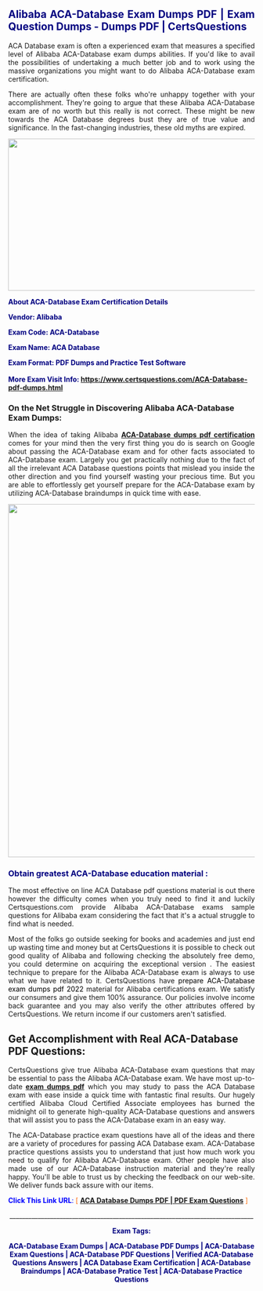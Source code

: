 <h2 style="text-align: justify;"><span style="color: #000080;">Alibaba ACA-Database Exam Dumps PDF | Exam Question Dumps - Dumps PDF | CertsQuestions</span></h2>
<p style="text-align: justify;">ACA Database exam is often a experienced exam that measures a specified level of Alibaba  ACA-Database exam dumps abilities. If you'd like to avail the possibilities of undertaking a much better job and to work using the massive organizations you might want to do Alibaba ACA-Database exam certification.</p>
<p style="text-align: justify;">There are actually often these folks who're unhappy together with your accomplishment. They're going to argue that these Alibaba  ACA-Database exam are of no worth but this really is not correct. These might be new towards the ACA Database degrees bust they are of true value and significance. In the fast-changing industries, these old myths are expired.</p>
<p><img style="display: block; margin-left: auto; margin-right: auto;" src="https://i.imgur.com/eaP4ae9.png" width="840" height="310" /></p>
<p><span style="color: #000080;"><strong>About ACA-Database Exam Certification Details</strong></span></p>
<p><span style="color: #000080;"><strong>Vendor: Alibaba<br /></strong></span></p>
<p><span style="color: #000080;"><strong>Exam Code: ACA-Database</strong></span></p>
<p><span style="color: #000080;"><strong>Exam Name: ACA Database</strong></span></p>
<p><span style="color: #000080;"><strong>Exam Format: PDF Dumps and Practice Test Software<br /><br />More Exam Visit Info: <span style="color: #ff6600;"><a href="https://www.certsquestions.com/ACA-Database-pdf-dumps.html">https://www.certsquestions.com/ACA-Database-pdf-dumps.html</a></span></strong></span></p>
<h3>On the Net Struggle in Discovering Alibaba ACA-Database Exam Dumps:</h3>
<p style="text-align: justify;">When the idea of taking Alibaba <a href="https://www.certsquestions.com/ACA-Database-pdf-dumps.html"><strong> ACA-Database dumps pdf certification</strong></a> comes for your mind then the very first thing you do is search on Google about passing the ACA-Database exam and for other facts associated to ACA-Database exam. Largely you get practically nothing due to the fact of all the irrelevant ACA Database questions points that mislead you inside the other direction and you find yourself wasting your precious time. But you are able to effortlessly get yourself prepare for the ACA-Database exam by utilizing ACA-Database braindumps in quick time with ease.</p>
<p><a href="https://www.certsquestions.com/ACA-Database-pdf-dumps.html"><img style="display: block; margin-left: auto; margin-right: auto;" src="https://i.imgur.com/pxhoKQ2.png" width="720" /></a></p>
<h3><span style="color: #000080;">Obtain greatest  ACA-Database education material :</span></h3>
<p style="text-align: justify;">The most effective on line ACA Database pdf questions material is out there however the difficulty comes when you truly need to find it and luckily Certsquestions.com provide Alibaba ACA-Database exams sample questions for Alibaba  exam considering the fact that it's a actual struggle to find what is needed.</p>
<p style="text-align: justify;">Most of the folks go outside seeking for books and academies and just end up wasting time and money but at CertsQuestions it is possible to check out good quality of Alibaba  and following checking the absolutely free demo, you could determine on acquiring the exceptional version . The easiest technique to prepare for the Alibaba ACA-Database exam is always to use what we have related to it. CertsQuestions have <span style="color: #000000;">prepare ACA-Database exam dumps pdf 2022</span> material for Alibaba certifications exam. We satisfy our consumers and give them 100% assurance. Our policies involve income back guarantee and you may also verify the other attributes offered by CertsQuestions. We return income if our customers aren't satisfied.</p>
<h2>Get Accomplishment with Real ACA-Database PDF Questions:</h2>
<p style="text-align: justify;">CertsQuestions give true Alibaba ACA-Database exam questions that may be essential to pass the Alibaba  ACA-Database exam. We have most up-to-date<strong>&nbsp;<a href="https://www.certsquestions.com/">exam dumps pdf</a></strong>&nbsp;which you may study to pass the ACA Database exam with ease inside a quick time with fantastic final results. Our hugely certified Alibaba Cloud Certified Associate employees has burned the midnight oil to generate high-quality ACA-Database questions and answers that will assist you to pass the ACA-Database exam in an easy way.</p>
<p style="text-align: justify;">The ACA-Database practice exam questions have all of the ideas and there are a variety of procedures for passing ACA Database exam. ACA-Database practice questions assists you to understand that just how much work you need to qualify for Alibaba  ACA-Database exam. Other people have also made use of our ACA-Database instruction material and they're really happy. You'll be able to trust us by checking the feedback on our web-site. We deliver funds back assure with our items.</p>
<p style="text-align: justify;"><span style="color: #0000ff;"><strong>Click This Link URL</strong>:</span> <span style="color: #ff6600;">[ <strong><a href="https://www.certsquestions.com/alibaba-cloud-certified-associate-certification.html">ACA Database Dumps PDF | PDF Exam Questions</a></strong> ]</span></p>
<p style="text-align: center;">______________________________________________________________________________</p>
<p style="text-align: center;"><span style="color: #000080;"><strong>Exam Tags:</strong></span></p>
<p style="text-align: center;"><span style="color: #000080;"><strong>ACA-Database Exam Dumps | ACA-Database PDF Dumps | ACA-Database Exam Questions | ACA-Database PDF Questions | Verified ACA-Database Questions Answers | ACA Database Exam Certification | ACA-Database Braindumps | ACA-Database Pratice Test | ACA-Database Practice Questions</strong></span></p>
